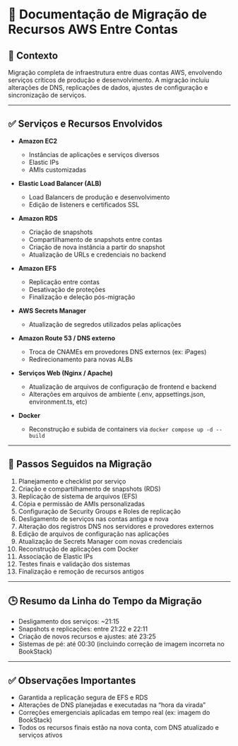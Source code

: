 # 📄 Documentação de Migração de Recursos AWS Entre Contas

## 🔁 Contexto
Migração completa de infraestrutura entre duas contas AWS, envolvendo serviços críticos de produção e desenvolvimento. A migração incluiu alterações de DNS, replicações de dados, ajustes de configuração e sincronização de serviços.

---

## ✅ Serviços e Recursos Envolvidos

- **Amazon EC2**
  - Instâncias de aplicações e serviços diversos
  - Elastic IPs
  - AMIs customizadas

- **Elastic Load Balancer (ALB)**
  - Load Balancers de produção e desenvolvimento
  - Edição de listeners e certificados SSL

- **Amazon RDS**
  - Criação de snapshots
  - Compartilhamento de snapshots entre contas
  - Criação de nova instância a partir do snapshot
  - Atualização de URLs e credenciais no backend

- **Amazon EFS**
  - Replicação entre contas
  - Desativação de proteções
  - Finalização e deleção pós-migração

- **AWS Secrets Manager**
  - Atualização de segredos utilizados pelas aplicações

- **Amazon Route 53 / DNS externo**
  - Troca de CNAMEs em provedores DNS externos (ex: iPages)
  - Redirecionamento para novas ALBs

- **Serviços Web (Nginx / Apache)**
  - Atualização de arquivos de configuração de frontend e backend
  - Alterações em arquivos de ambiente (.env, appsettings.json, environment.ts, etc)

- **Docker**
  - Reconstrução e subida de containers via `docker compose up -d --build`

---

## 🧭 Passos Seguidos na Migração

1. Planejamento e checklist por serviço
2. Criação e compartilhamento de snapshots (RDS)
3. Replicação de sistema de arquivos (EFS)
4. Cópia e permissão de AMIs personalizadas
5. Configuração de Security Groups e Roles de replicação
6. Desligamento de serviços nas contas antiga e nova
7. Alteração dos registros DNS nos servidores e provedores externos
8. Edição de arquivos de configuração nas aplicações
9. Atualização de Secrets Manager com novas credenciais
10. Reconstrução de aplicações com Docker
11. Associação de Elastic IPs
12. Testes finais e validação dos sistemas
13. Finalização e remoção de recursos antigos

---

## 🕒 Resumo da Linha do Tempo da Migração

- Desligamento dos serviços: ~21:15
- Snapshots e replicações: entre 21:22 e 22:11
- Criação de novos recursos e ajustes: até 23:25
- Sistemas de pé: até 00:30 (incluindo correção de imagem incorreta no BookStack)

---

## ✅ Observações Importantes

- Garantida a replicação segura de EFS e RDS
- Alterações de DNS planejadas e executadas na “hora da virada”
- Correções emergenciais aplicadas em tempo real (ex: imagem do BookStack)
- Todos os recursos finais estão na nova conta, com DNS atualizado e serviços ativos

